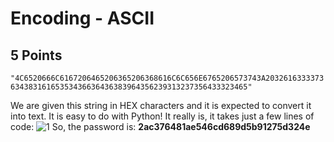 # Encoding - ASCII
## 5 Points

```"4C6520666C6167206465206365206368616C6C656E6765206573743A203261633337363438316165353436636436383964356239313237356433323465"```

We are given this string in HEX characters and it is expected to convert it into text. It is easy to do with Python!
It really is, it takes just a few lines of code:
![1](https://github.com/nickolasdaniel/Root-Me-/blob/master/Cryptanalysis/Encoding%20-%20ASCII/photos/1.PNG)
So, the password is: __2ac376481ae546cd689d5b91275d324e__
